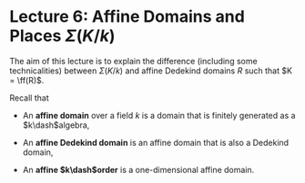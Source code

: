 # Lecture 6: Affine Domains and Places $\Sigma(K/k)$

The aim of this lecture is to explain the difference (including some technicalities) between $\Sigma(K/k)$ and affine Dedekind domains $R$ such that $K = \ff(R)$.


Recall that

- An **affine domain** over a field $k$ is a domain that is finitely generated as a $k\dash$algebra,

- An **affine Dedekind domain** is an affine domain that is also a Dedekind domain,

- An **affine $k\dash$order** is a one-dimensional affine domain.


